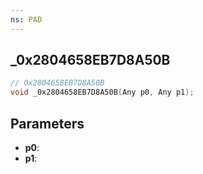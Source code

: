 ```yaml
---
ns: PAD
---
```

## _0x2804658EB7D8A50B

```c
// 0x2804658EB7D8A50B
void _0x2804658EB7D8A50B(Any p0, Any p1);
```

## Parameters
* **p0**:
* **p1**:
